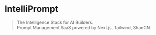 # IntelliPrompt

> The Intelligence Stack for AI Builders.  
> Prompt Management SaaS powered by Next.js, Tailwind, ShadCN.
